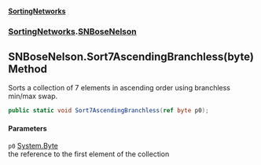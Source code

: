 #### [SortingNetworks](./index.md 'index')
### [SortingNetworks](./SortingNetworks.md 'SortingNetworks').[SNBoseNelson](./SortingNetworks-SNBoseNelson.md 'SortingNetworks.SNBoseNelson')
## SNBoseNelson.Sort7AscendingBranchless(byte) Method
Sorts a collection of 7 elements in ascending order using branchless min/max swap.  
```csharp
public static void Sort7AscendingBranchless(ref byte p0);
```
#### Parameters
<a name='SortingNetworks-SNBoseNelson-Sort7AscendingBranchless(byte)-p0'></a>
`p0` [System.Byte](https://docs.microsoft.com/en-us/dotnet/api/System.Byte 'System.Byte')  
the reference to the first element of the collection  
  
